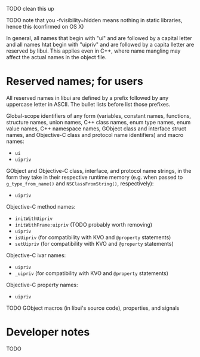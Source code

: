 TODO clean this up

TODO note that you -fvisibility=hidden means nothing in static libraries, hence this (confirmed on OS X)

In general, all names that begin with "ui" and are followed by a capital letter and all names htat begin with "uipriv" and are followed by a capita lletter are reserved by libui. This applies even in C++, where name mangling may affect the actual names in the object file.

# Reserved names; for users

All reserved names in libui are defined by a prefix followed by any uppercase letter in ASCII. The bullet lists before list those prefixes.

Global-scope identifiers of any form (variables, constant names, functions, structure names, union names, C++ class names, enum type names, enum value names, C++ namespace names, GObject class and interface struct names, and Objective-C class and protocol name identifiers) and macro names:

- `ui`
- `uipriv`

GObject and Objective-C class, interface, and protocol name strings, in the form they take in their respective runtime memory (e.g. when passed to `g_type_from_name()` and `NSClassFromString()`, respectively):

- `uipriv`

Objective-C method names:

- `initWithUipriv`
- `initWithFrame:uipriv` (TODO probably worth removing)
- `uipriv`
- `isUipriv` (for compatibility with KVO and `@property` statements)
- `setUipriv` (for compatibility with KVO and `@property` statements)

Objective-C ivar names:

- `uipriv`
- `_uipriv` (for compatibility with KVO and `@property` statements)

Objective-C property names:

- `uipriv`

TODO GObject macros (in libui's source code), properties, and signals

# Developer notes

TODO
